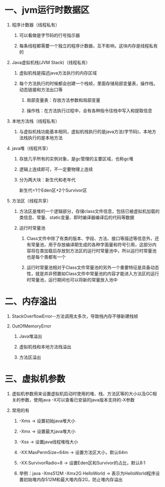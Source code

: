 # 一、jvm运行时数据区
   1. 程序计数器（线程私有）
      1. 可以看做是字节码的行号指示器
      
      2. 每条线程都需要一个独立的程序计数器，互不影响，这块内存是线程私有的
   
   2. Java虚拟机栈(JVM Stack)（线程私有）
      1. 虚拟机栈是描述java方法执行的内存区域
      
      2. 每个方法执行的时候都会创建一个栈帧，里面存储局部变量表，操作栈，动态链接和方法出口等
         1. 局部变量表：存放方法参数和局部变量
         
         2. 操作栈：在方法执行过程中，会有各种指令往栈中写入和提取信息
   
   3. 本地方法栈（线程私有） 
      1. 与虚拟机栈功能基本相同，虚拟机栈执行的是java方法(字节码)，本地方法栈执行的是本地方法
   
   4. java堆（线程共享）
      1. 存放几乎所有的实例对象，是gc管理的主要区域，也称gc堆
      
      2. 逻辑上连续即可，不一定要物理上连续
      
      3. 分为两大块：新生代和老年代
         
         新生代=1个Eden区+2个Survivor区                                                                                                 
   
   5. 方法区（线程共享）      
      1. 方法区是堆的一个逻辑部分，存储class文件信息，包括已被虚拟机加载的类信息、常量、static变量、即时编译器编译后的代码等数据
      
      2. 运行时常量池
      
         1. Class文件中除了有类的版本、字段、方法、接口等描述等信息外，还有常量池，用于存放编译期生成的各种字面量和符号引用，这部分内容将在类加载后存放到方法区的运行时常量池中，所以运行时常量池也是每个类都有一个
         
         2. 运行时常量池相对于Class文件常量池的另外一个重要特征是具备动态性，就是并非预置如Class文件中常量池的内容才能进入方法区的运行时常量池，运行期间也可以将新的常量放入池中
      
# 二、内存溢出      

   1. StackOverflowError--方法调用太多次，导致栈内存不够新建栈帧
   
   2. OutOfMemoryError
   
      1. Java堆溢出
      
      2. 虚拟机栈和本地方法栈溢出
      
      3. 方法区溢出
      
# 三、虚拟机参数

   1. 虚拟机参数用来设置虚拟机启动时使用的堆、栈、方法区等的大小以及GC相关的参数，使用java -X可以查看已安装的java版本支持的-X参数
   
   2. 常用的有
     
      1. -Xms -> 设置初始java堆大小
      
      2. -Xmx -> 设置最大java堆大小
      
      3. -Xss -> 设置java线程堆栈大小
      
      4. -XX:MaxPermSize=64m -> 设置方法区大小，默认64m
      
      5. -XX:SurvivorRadio=8 -> 设置Eden区和Survivor的占比，默认8:1
      
      6. 举例：java -Xms512M -Xmx2G HelloWorld -> 表示为HelloWorld程序设置初始堆内存512M和最大堆内存2G，防止堆内存溢出
   
